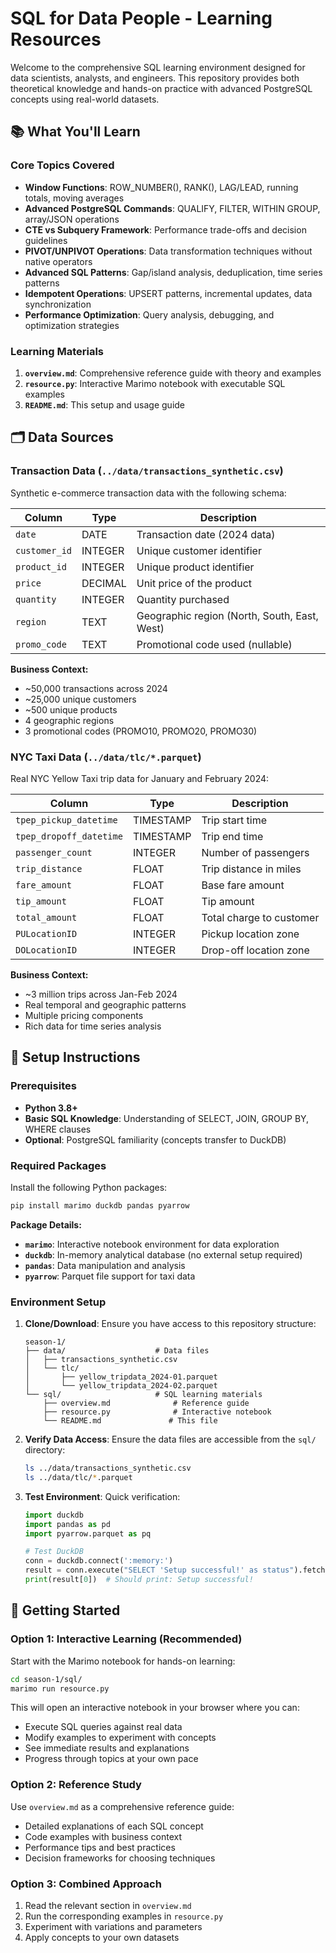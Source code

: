 # SQL for Data People - Learning Resources

Welcome to the comprehensive SQL learning environment designed for data scientists, analysts, and engineers. This repository provides both theoretical knowledge and hands-on practice with advanced PostgreSQL concepts using real-world datasets.

## 📚 What You'll Learn

### Core Topics Covered
- **Window Functions**: ROW_NUMBER(), RANK(), LAG/LEAD, running totals, moving averages
- **Advanced PostgreSQL Commands**: QUALIFY, FILTER, WITHIN GROUP, array/JSON operations
- **CTE vs Subquery Framework**: Performance trade-offs and decision guidelines
- **PIVOT/UNPIVOT Operations**: Data transformation techniques without native operators
- **Advanced SQL Patterns**: Gap/island analysis, deduplication, time series patterns
- **Idempotent Operations**: UPSERT patterns, incremental updates, data synchronization
- **Performance Optimization**: Query analysis, debugging, and optimization strategies

### Learning Materials
1. **`overview.md`**: Comprehensive reference guide with theory and examples
2. **`resource.py`**: Interactive Marimo notebook with executable SQL examples
3. **`README.md`**: This setup and usage guide

## 🗂 Data Sources

### Transaction Data (`../data/transactions_synthetic.csv`)
Synthetic e-commerce transaction data with the following schema:

| Column | Type | Description |
|--------|------|-------------|
| `date` | DATE | Transaction date (2024 data) |
| `customer_id` | INTEGER | Unique customer identifier |
| `product_id` | INTEGER | Unique product identifier |
| `price` | DECIMAL | Unit price of the product |
| `quantity` | INTEGER | Quantity purchased |
| `region` | TEXT | Geographic region (North, South, East, West) |
| `promo_code` | TEXT | Promotional code used (nullable) |

**Business Context:**
- ~50,000 transactions across 2024
- ~25,000 unique customers
- ~500 unique products  
- 4 geographic regions
- 3 promotional codes (PROMO10, PROMO20, PROMO30)

### NYC Taxi Data (`../data/tlc/*.parquet`)
Real NYC Yellow Taxi trip data for January and February 2024:

| Column | Type | Description |
|--------|------|-------------|
| `tpep_pickup_datetime` | TIMESTAMP | Trip start time |
| `tpep_dropoff_datetime` | TIMESTAMP | Trip end time |
| `passenger_count` | INTEGER | Number of passengers |
| `trip_distance` | FLOAT | Trip distance in miles |
| `fare_amount` | FLOAT | Base fare amount |
| `tip_amount` | FLOAT | Tip amount |
| `total_amount` | FLOAT | Total charge to customer |
| `PULocationID` | INTEGER | Pickup location zone |
| `DOLocationID` | INTEGER | Drop-off location zone |

**Business Context:**
- ~3 million trips across Jan-Feb 2024
- Real temporal and geographic patterns
- Multiple pricing components
- Rich data for time series analysis

## 🚀 Setup Instructions

### Prerequisites
- **Python 3.8+** 
- **Basic SQL Knowledge**: Understanding of SELECT, JOIN, GROUP BY, WHERE clauses
- **Optional**: PostgreSQL familiarity (concepts transfer to DuckDB)

### Required Packages
Install the following Python packages:

```bash
pip install marimo duckdb pandas pyarrow
```

**Package Details:**
- **`marimo`**: Interactive notebook environment for data exploration
- **`duckdb`**: In-memory analytical database (no external setup required)
- **`pandas`**: Data manipulation and analysis
- **`pyarrow`**: Parquet file support for taxi data

### Environment Setup

1. **Clone/Download**: Ensure you have access to this repository structure:
   ```
   season-1/
   ├── data/                    # Data files
   │   ├── transactions_synthetic.csv
   │   └── tlc/
   │       ├── yellow_tripdata_2024-01.parquet
   │       └── yellow_tripdata_2024-02.parquet
   └── sql/                     # SQL learning materials
       ├── overview.md              # Reference guide
       ├── resource.py              # Interactive notebook
       └── README.md               # This file
   ```

2. **Verify Data Access**: Ensure the data files are accessible from the `sql/` directory:
   ```bash
   ls ../data/transactions_synthetic.csv
   ls ../data/tlc/*.parquet
   ```

3. **Test Environment**: Quick verification:
   ```python
   import duckdb
   import pandas as pd
   import pyarrow.parquet as pq
   
   # Test DuckDB
   conn = duckdb.connect(':memory:')
   result = conn.execute("SELECT 'Setup successful!' as status").fetchone()
   print(result[0])  # Should print: Setup successful!
   ```

## 🎯 Getting Started

### Option 1: Interactive Learning (Recommended)
Start with the Marimo notebook for hands-on learning:

```bash
cd season-1/sql/
marimo run resource.py
```

This will open an interactive notebook in your browser where you can:
- Execute SQL queries against real data
- Modify examples to experiment with concepts
- See immediate results and explanations
- Progress through topics at your own pace

### Option 2: Reference Study
Use `overview.md` as a comprehensive reference guide:
- Detailed explanations of each SQL concept
- Code examples with business context
- Performance tips and best practices
- Decision frameworks for choosing techniques

### Option 3: Combined Approach
1. Read the relevant section in `overview.md`
2. Run the corresponding examples in `resource.py`
3. Experiment with variations and parameters
4. Apply concepts to your own datasets
